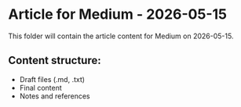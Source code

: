 # Article for Medium - 2026-05-15

This folder will contain the article content for Medium on 2026-05-15.

## Content structure:
- Draft files (.md, .txt)
- Final content
- Notes and references
